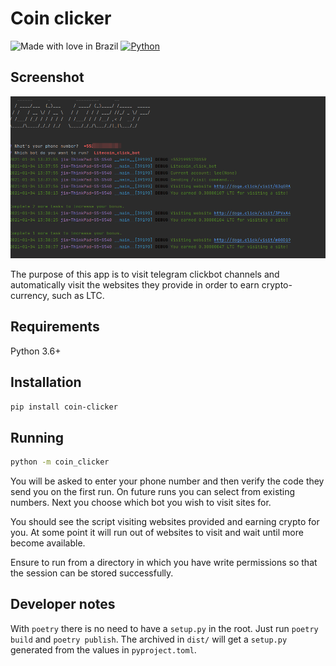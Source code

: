 # Coin clicker

![Made with love in Brazil](https://madewithlove.now.sh/br?heart=true&template=for-the-badge)
[![Python](https://forthebadge.com/images/badges/made-with-python.svg)](https://forthebadge.com)

## Screenshot 

![CLI Screenshot](https://github.com/lee-hodg/coin-clicker/blob/master/coin_clicker.png?raw=true)

The purpose of this app is to visit telegram clickbot channels and automatically visit
the websites they provide in order to earn crypto-currency, such as LTC.

## Requirements

Python 3.6+

## Installation

```bash
pip install coin-clicker
```

## Running

```bash
python -m coin_clicker 
```

You will be asked to enter your phone number and then verify the code they send you on
the first run. On future runs you can select from existing numbers.
Next you choose which bot you wish to visit sites for.

You should see the script visiting websites provided and earning crypto for you.
At some point it will run out of websites to visit and wait until more become available.

Ensure to run from a directory in which you have write permissions so
that the session can be stored successfully.

## Developer notes

With `poetry` there is no need to have a `setup.py` in the root. Just run
`poetry build` and `poetry publish`. The archived in `dist/` will get a `setup.py` generated
from the values in `pyproject.toml`.
